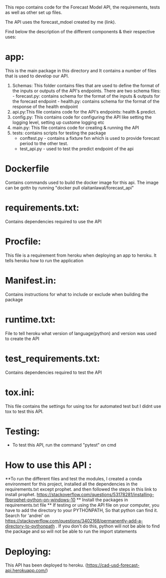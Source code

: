 This repo contains code for the Forecast Model API, the requirements, tests as well as other set up files.

The API uses the forecast_mdoel created by me (link).

Find below the description of the different components & their respective uses:

# app:
This is the main package in this directory and It contains a number of files that is used to develop our API.
  1. Schemas: This folder contains files that are used to define the format of the inputs or outputs of the API's endpoints. There are two schema files:
    - forecast.py: contains schema for the format of the inputs & outputs for the forecast endpoint
    - health.py: contains schema for the format of the response of the health endpoint
  2. api.py:This file contains code for the API's endpoints: health & predict.
  3. config.py: This contains code for configuring the API like setting the logging level, setting up custome logging etc
  4. main.py: This file contains code for creating & running the API
  5. tests: contains scripts for testing the package
      - conftest.py - contains a fixture fxn which is used to provide forecast period to the other test.
      - test_api.py - used to test the predict endpoint of the api

# Dockerfile
Contains commands used to build the docker image for this api.
The image can be gottn by running "docker pull olaitanlawal/forecast_api"

# requirements.txt:
Contains dependencies required to use the API
# Procfile:
This file is a requirement from heroku when deploying an app to heroku. It tells heroku how to run the application
# Manifest.in:
Contains instructions for what to include or exclude when building the package
# runtime.txt:
File to tell heroku what version of language(python) and version was used to create the API
# test_requirements.txt:
Contains dependencies required to test the API
# tox.ini:
This file contains the settings for using tox for automated test but I didnt use tox to test this API.

# Testing:
- To test this API, run the command "pytest" on cmd

# How to use this API :
**To run the different files and test the modules, I created a conda environment for this project, installed all the dependencies in the requirements.txt except prophet. and then followed the steps in this link to install prophet. https://stackoverflow.com/questions/53178281/installing-fbprophet-python-on-windows-10
** Install the packages in requirements.txt file
** If testing or using the API file on your computer, you have to add the directory to your PYTHONPATH, So that python can find it. Search for 'andrei' on https://stackoverflow.com/questions/3402168/permanently-add-a-directory-to-pythonpath . If you don't do this, python will not be able to find the package and so will not be able to run the import statements

# Deploying:
This API has been deployed to heroku. (https://cad-usd-forecast-api.herokuapp.com/)
